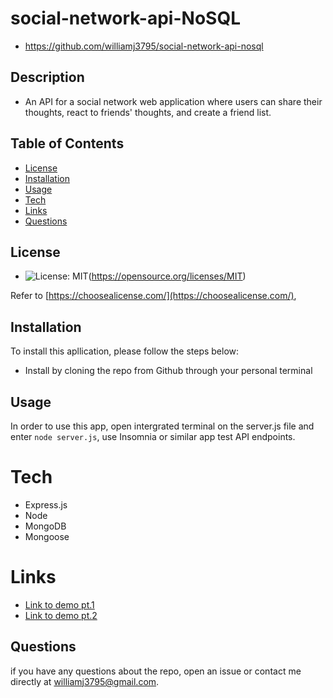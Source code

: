 # social-network-api-NoSQL

  
  - https://github.com/williamj3795/social-network-api-nosql


  ## Description
  
  - An API for a social network web application where users can share their thoughts, react to friends' thoughts, and create a friend list.

  ## Table of Contents
  - [License](#license)
  - [Installation](#installation)
  - [Usage](#usage)
  - [Tech](#tech)
  - [Links](#link)
  - [Questions](#questions)

  ## License

  - ![License: MIT](https://img.sheilds.io/badge/License-MIT-yellow.svg)(https://opensource.org/licenses/MIT)

  Refer to [https://choosealicense.com/](https://choosealicense.com/),

  ## Installation
  To install this apllication, please follow the steps below:
  - Install by cloning the repo from Github through your personal terminal

  ## Usage

  In order to use this app, open intergrated terminal on the server.js file and enter `node server.js`, use Insomnia or similar app test API endpoints.

  # Tech

  - Express.js
  - Node
  - MongoDB
  - Mongoose
  
  # Links
  
   - [Link to demo pt.1 ](https://youtu.be/3AiNbTnfXWU/)
   - [Link to demo pt.2 ](https://youtu.be/FTc665MjWX4/)

  ## Questions
  if you have any questions about the repo, open an issue or contact me directly at williamj3795@gmail.com.


